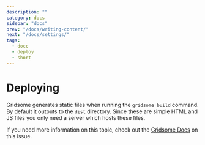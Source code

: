 ```yaml
---
description: ""
category: docs
sidebar: "docs"
prev: "/docs/writing-content/"
next: "/docs/settings/"
tags:
  - docc
  - deploy
  - short
---
```


# Deploying

Gridsome generates static files when running the `gridsome build` command. By default it outputs to the `dist` directory.
Since these are simple HTML and JS files you only need a server which hosts these files.

If you need more information on this topic, check out the [Gridsome Docs](https://gridsome.org/docs/deploy-to-netlify/) on this issue.
